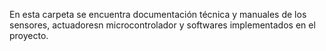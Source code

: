 En esta carpeta se encuentra documentación técnica y manuales de los sensores, actuadoresn microcontrolador y softwares implementados en el proyecto.
